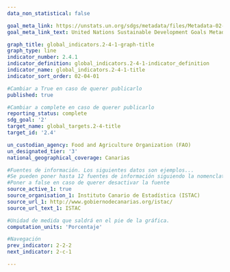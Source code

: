 ```yaml
---
data_non_statistical: false

goal_meta_link: https://unstats.un.org/sdgs/metadata/files/Metadata-02-04-01.pdf
goal_meta_link_text: United Nations Sustainable Development Goals Metadata (PDF 4.0 MB)

graph_title: global_indicators.2-4-1-graph-title
graph_type: line
indicator_number: 2.4.1
indicator_definition: global_indicators.2-4-1-indicator_definition
indicator_name: global_indicators.2-4-1-title
indicator_sort_order: 02-04-01

#Cambiar a True en caso de querer publicarlo
published: true

#Cambiar a complete en caso de querer publicarlo
reporting_status: complete
sdg_goal: '2'
target_name: global_targets.2-4-title
target_id: '2.4'

un_custodian_agency: Food and Agriculture Organization (FAO)
un_designated_tier: '3'
national_geographical_coverage: Canarias

#Fuentes de información. Los siguientes datos son ejemplos...
#Se pueden poner hasta 12 fuentes de información siguiendo la nomenclatura source_active_N, source_organisation_N, etc.. siendo N un número del 1 al 12
#Poner a false en caso de querer desactivar la fuente
source_active_1: true
source_organisation_1: Instituto Canario de Estadística (ISTAC)
source_url_1: http://www.gobiernodecanarias.org/istac/
source_url_text_1: ISTAC

#Unidad de medida que saldrá en el pie de la gráfica.
computation_units: 'Porcentaje'

#Navegación
prev_indicator: 2-2-2
next_indicator: 2-c-1

---
```

